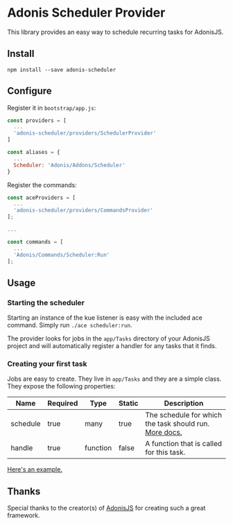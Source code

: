 # Adonis Scheduler Provider

This library provides an easy way to schedule recurring tasks for AdonisJS.

## Install

```
npm install --save adonis-scheduler
```

## Configure

Register it in `bootstrap/app.js`:

```javascript
const providers = [
  ...
  'adonis-scheduler/providers/SchedulerProvider'
]

const aliases = {
  ...
  Scheduler: 'Adonis/Addons/Scheduler'
}
```

Register the commands:

```javascript
const aceProviders = [
  ...
  'adonis-scheduler/providers/CommandsProvider'
];

...

const commands = [
  ...
  'Adonis/Commands/Scheduler:Run'
];
```

## Usage

### Starting the scheduler

Starting an instance of the kue listener is easy with the included ace command. Simply run `./ace scheduler:run`.

The provider looks for jobs in the `app/Tasks` directory of your AdonisJS project and will automatically register a handler for any tasks that it finds.

### Creating your first task

Jobs are easy to create. They live in `app/Tasks` and they are a simple class. They expose the following properties:

| Name        | Required | Type      | Static | Description                                           |
|-------------|----------|-----------|--------|--------------------------------------------------------|
| schedule    | true     | many      | true   | The schedule for which the task should run. [More docs.](https://github.com/node-schedule/node-schedule#cron-style-scheduling)      |
| handle      | true     | function  | false  | A function that is called for this task.               |

[Here's an example.](examples/app/Tasks/Example.js)

## Thanks

Special thanks to the creator(s) of [AdonisJS](http://adonisjs.com/) for creating such a great framework.
